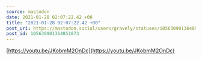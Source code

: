 ```yaml
---
source: mastodon
date: 2021-01-28 02:07:22.42 +00
title: "2021-01-28 02:07:22.42 +00"
post_uri: https://mastodon.social/users/gravely/statuses/105630901364851873
post_id: 105630901364851873
---
```

[https://youtu.be/JKobmM2OnDc](https://youtu.be/JKobmM2OnDc)


